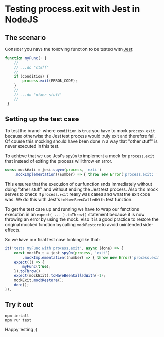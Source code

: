 # Testing process.exit with Jest in NodeJS

## The scenario

Consider you have the following function to be tested with [Jest](https://jestjs.io/):

```javascript
function myFunc() {
    //
    // ...do "stuff"
    //
    if (condition) {
        process.exit(ERROR_CODE);
    }
    //
    // ...do "other stuff"
    //
 }
```

## Setting up the test case

To test the branch where `condition` is `true` you have to mock `process.exit` because otherwise the Jest test process would truly exit and therefore fail. Of course this mocking should have been done in a way that "other stuff" is never executed in this test.

To achieve that we use Jest's `spyOn` to implement a mock for `process.exit` that instead of exiting the process will throw en error.

```javascript
const mockExit = jest.spyOn(process, 'exit')
    .mockImplementation((number) => { throw new Error('process.exit: ' + number); });
```

This ensures that the execution of our function ends immediately without doing "other stuff" and without ending the Jest test process. Also this mock serves to check if `process.exit` really was called and what the exit code was. We do this with Jest's `toHaveBeenCalledWith` test function.

To get the test case up and running we have to wrap our functions execution in an `expect( ... ).toThrow()` statement because it is now throwing an error by using the mock. Also it is a good practice to restore the original mocked function by calling `mockRestore` to avoid unintended side-effects.

So we have our final test case looking like that:

```javascript
it('tests myFunc with process.exit', async (done) => {
    const mockExit = jest.spyOn(process, 'exit')
        .mockImplementation((number) => { throw new Error('process.exit: ' + number); });
    expect(() => {
        myFunc(true);
    }).toThrow();
    expect(mockExit).toHaveBeenCalledWith(-1);
    mockExit.mockRestore();
    done();
});
```

## Try it out

```
npm install
npm run test
```

Happy testing ;)